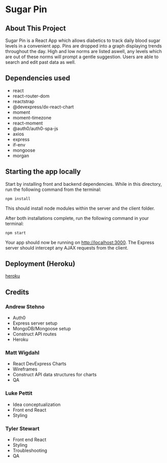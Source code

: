# Sugar Pin

## About This Project

Sugar Pin is a React App which allows diabetics to track daily blood sugar levels in a convenient app.  Pins are dropped into a graph displaying trends throughout the day.  High and low norms are listed aswell, any levels which are out of these norms will prompt a gentle suggestion.  Users are able to search and edit past data as well.

## Dependencies used

* react
* react-router-dom
* reactstrap
* @devexpress/dx-react-chart
* moment
* moment-timezone
* react-moment
* @auth0/auth0-spa-js
* axios
* express
* if-env
* mongoose
* morgan

## Starting the app locally

Start by installing front and backend dependencies. While in this directory, run the following command from the terminal:

```
npm install
```

This should install node modules within the server and the client folder.

After both installations complete, run the following command in your terminal:

```
npm start
```

Your app should now be running on <http://localhost:3000>. The Express server should intercept any AJAX requests from the client.

## Deployment (Heroku)

[heroku](https://glucose-tracker-2020.herokuapp.com/)

## Credits

### Andrew Stehno

* Auth0
* Express server setup
* MongoDB/Mongoose setup
* Construct API routes
* Heroku


### Matt Wigdahl

* React DevExpress Charts
* Wireframes
* Construct API data structures for charts
* QA

### Luke Pettit

* Idea conceptualization
* Front end React
* Styling

### Tyler Stewart

* Front end React
* Styling
* Troubleshooting
* QA